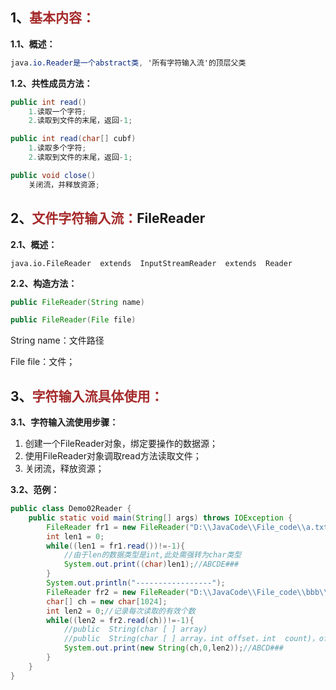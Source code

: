## 1、<span style="color:brown">基本内容：</span>

**1.1、概述：**

```scss
java.io.Reader是一个abstract类, '所有字符输入流'的顶层父类
```

**1.2、共性成员方法：**

```java
public int read()
    1.读取一个字符;
    2.读取到文件的末尾，返回-1;
```

```java
public int read(char[] cubf)
    1.读取多个字符;
	2.读取到文件的末尾，返回-1;
```

```java
public void close()
    关闭流，并释放资源;
```



## 2、<span style="color:brown">文件字符输入流：</span>FileReader

**2.1、概述：**

`java.io.FileReader  extends  InputStreamReader  extends  Reader`

**2.2、构造方法：**

```java
public FileReader(String name)
```

```java
public FileReader(File file)
```

String name：文件路径

File file：文件；



## 3、<span style="color:brown">字符输入流具体使用：</span>

**3.1、字符输入流使用步骤：**

1. 创建一个FileReader对象，绑定要操作的数据源；
2. 使用FileReader对象调取read方法读取文件；
3. 关闭流，释放资源；

**3.2、范例：**

```java
public class Demo02Reader {
    public static void main(String[] args) throws IOException {
        FileReader fr1 = new FileReader("D:\\JavaCode\\File_code\\a.txt");
        int len1 = 0;
        while((len1 = fr1.read())!=-1){
            //由于len的数据类型是int,此处需强转为char类型
            System.out.print((char)len1);//ABCDE###
        }
        System.out.println("-----------------");
        FileReader fr2 = new FileReader("D:\\JavaCode\\File_code\\bbb\\2.txt");
        char[] ch = new char[1024];
        int len2 = 0;//记录每次读取的有效个数
        while((len2 = fr2.read(ch))!=-1){
            //public  String(char [ ] array)
            //public  String(char [ ] array，int offset，int  count)，offset:起始位置索引，count：读取的个数
            System.out.print(new String(ch,0,len2));//ABCD###
        }
    }
}
```
